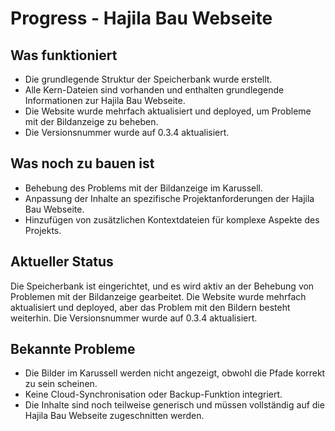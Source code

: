 # Progress - Hajila Bau Webseite

## Was funktioniert
- Die grundlegende Struktur der Speicherbank wurde erstellt.
- Alle Kern-Dateien sind vorhanden und enthalten grundlegende Informationen zur Hajila Bau Webseite.
- Die Website wurde mehrfach aktualisiert und deployed, um Probleme mit der Bildanzeige zu beheben.
- Die Versionsnummer wurde auf 0.3.4 aktualisiert.

## Was noch zu bauen ist
- Behebung des Problems mit der Bildanzeige im Karussell.
- Anpassung der Inhalte an spezifische Projektanforderungen der Hajila Bau Webseite.
- Hinzufügen von zusätzlichen Kontextdateien für komplexe Aspekte des Projekts.

## Aktueller Status
Die Speicherbank ist eingerichtet, und es wird aktiv an der Behebung von Problemen mit der Bildanzeige gearbeitet. Die Website wurde mehrfach aktualisiert und deployed, aber das Problem mit den Bildern besteht weiterhin. Die Versionsnummer wurde auf 0.3.4 aktualisiert.

## Bekannte Probleme
- Die Bilder im Karussell werden nicht angezeigt, obwohl die Pfade korrekt zu sein scheinen.
- Keine Cloud-Synchronisation oder Backup-Funktion integriert.
- Die Inhalte sind noch teilweise generisch und müssen vollständig auf die Hajila Bau Webseite zugeschnitten werden.

